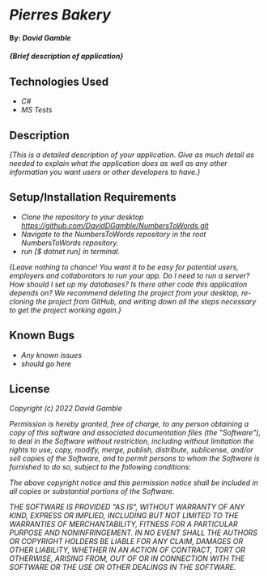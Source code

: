 # _Pierres Bakery_

#### By: _**David Gamble**_

<!-- EDIT THIS!!! -->
#### _{Brief description of application}_

## Technologies Used

* _C#_
* _MS Tests_

<!-- EDIT THIS!!! -->
## Description

_{This is a detailed description of your application. Give as much detail as needed to explain what the application does as well as any other information you want users or other developers to have.}_

## Setup/Installation Requirements

<!-- EDIT THIS!!! -->
* _Clone the repository to your desktop https://github.com/DavidDGamble/NumbersToWords.git_
* _Navigate to the NumbersToWords repository in the root NumbersToWords repository._
* _run [$ dotnet run] in terminal._

_{Leave nothing to chance! You want it to be easy for potential users, employers and collaborators to run your app. Do I need to run a server? How should I set up my databases? Is there other code this application depends on? We recommend deleting the project from your desktop, re-cloning the project from GitHub, and writing down all the steps necessary to get the project working again.}_

<!-- EDIT THIS!!! -->
## Known Bugs

* _Any known issues_
* _should go here_

## License

_Copyright (c) 2022 David Gamble_

_Permission is hereby granted, free of charge, to any person obtaining a copy of this software and associated documentation files (the "Software"), to deal in the Software without restriction, including without limitation the rights to use, copy, modify, merge, publish, distribute, sublicense, and/or sell copies of the Software, and to permit persons to whom the Software is furnished to do so, subject to the following conditions:_

_The above copyright notice and this permission notice shall be included in all copies or substantial portions of the Software._

_THE SOFTWARE IS PROVIDED "AS IS", WITHOUT WARRANTY OF ANY KIND, EXPRESS OR IMPLIED, INCLUDING BUT NOT LIMITED TO THE WARRANTIES OF MERCHANTABILITY, FITNESS FOR A PARTICULAR PURPOSE AND NONINFRINGEMENT. IN NO EVENT SHALL THE AUTHORS OR COPYRIGHT HOLDERS BE LIABLE FOR ANY CLAIM, DAMAGES OR OTHER LIABILITY, WHETHER IN AN ACTION OF CONTRACT, TORT OR OTHERWISE, ARISING FROM, OUT OF OR IN CONNECTION WITH THE SOFTWARE OR THE USE OR OTHER DEALINGS IN THE SOFTWARE._
